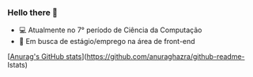 ### Hello there 👋

- :computer: Atualmente no 7° período de Ciência da Computação
- :page_facing_up: Em busca de estágio/emprego na área de front-end

<!--
**BryanNery/BryanNery** is a ✨ _special_ ✨ repository because its `README.md` (this file) appears on your GitHub profile.

Here are some ideas to get you started:

- 🔭 I’m currently working on ...
- 🌱 I’m currently learning ...
- 👯 I’m looking to collaborate on ...
- 🤔 I’m looking for help with ...
- 💬 Ask me about ...
- 📫 How to reach me: ...
- 😄 Pronouns: ...
- ⚡ Fun fact: ...
-->
[[Anurag's GitHub stats](https://github-readme-stats.vercel.app/api?username=BryanNery&show_icons=true&theme=dark)](https://github.com/anuraghazra/github-readme- Istats)
